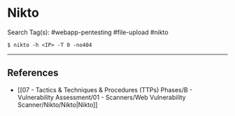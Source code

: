 # Nikto

Search Tag(s): #webapp-pentesting #file-upload #nikto

`$ nikto -h <IP> -T 0 -no404`

---
## References

- [[07 - Tactics & Techniques & Procedures (TTPs) Phases/B - Vulnerability Assessment/01 - Scanners/Web Vulnerability Scanner/Nikto/Nikto|Nikto]]